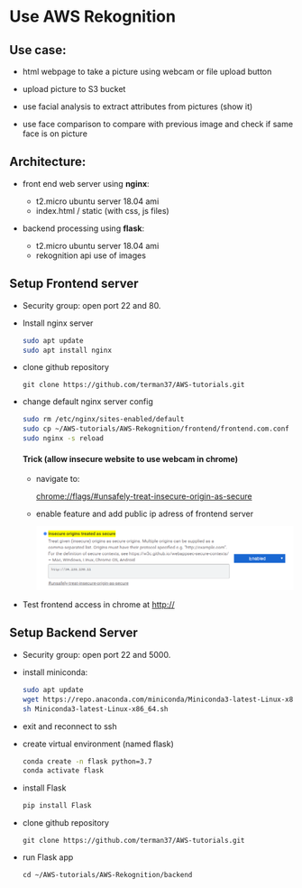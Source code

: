 # Use AWS Rekognition

## Use case:

- html webpage to take a picture using webcam or file upload button

- upload picture to S3 bucket
- use facial analysis to extract attributes from pictures (show it)
- use face comparison to compare with previous image and check if same face is on picture



## Architecture:

- front end web server using **nginx**: 

  - t2.micro ubuntu server 18.04 ami
  - index.html / static (with css, js files)

- backend processing using **flask**:

  - t2.micro ubuntu server 18.04 ami
  - rekognition api use of images

  

## Setup Frontend server

- Security group: open port 22 and 80.

- Install nginx server

  ```bash
  sudo apt update
  sudo apt install nginx
  ```

- clone github repository

  ```
  git clone https://github.com/terman37/AWS-tutorials.git
  ```

- change default nginx server config

  ```bash
  sudo rm /etc/nginx/sites-enabled/default
  sudo cp ~/AWS-tutorials/AWS-Rekognition/frontend/frontend.com.conf /etc/nginx/sites-enabled/
  sudo nginx -s reload
  ```

  #### Trick (allow insecure website to use webcam in chrome)

  - navigate to:

    [chrome://flags/#unsafely-treat-insecure-origin-as-secure](chrome://flags/#unsafely-treat-insecure-origin-as-secure)

  - enable feature and add public ip adress of frontend server

    <img src="chrome_webcam.png" alt="chrome_webcam" style="zoom:50%;" />

- Test frontend access in chrome at [http://<PublicIP>](http://<PublicIP>)

## Setup Backend Server

- Security group: open port 22 and 5000.

- install miniconda:

  ```bash
  sudo apt update
  wget https://repo.anaconda.com/miniconda/Miniconda3-latest-Linux-x86_64.sh
  sh Miniconda3-latest-Linux-x86_64.sh
  ```

- exit and reconnect to ssh

- create virtual environment (named flask)

  ```bash
  conda create -n flask python=3.7
  conda activate flask
  ```

- install Flask

  ```bash
  pip install Flask
  ```

- clone github repository

  ```
  git clone https://github.com/terman37/AWS-tutorials.git
  ```

- run Flask app

  ```
  cd ~/AWS-tutorials/AWS-Rekognition/backend
  ```

  